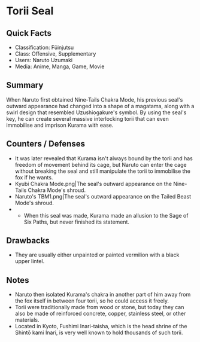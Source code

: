 # Torii Seal

## Quick Facts
- Classification: Fūinjutsu
- Class: Offensive, Supplementary
- Users: Naruto Uzumaki
- Media: Anime, Manga, Game, Movie

## Summary
When Naruto first obtained Nine-Tails Chakra Mode, his previous seal's outward appearance had changed into a shape of a magatama, along with a swirl design that resembled Uzushiogakure's symbol. By using the seal's key, he can create several massive interlocking torii that can even immobilise and imprison Kurama with ease.

## Counters / Defenses
- It was later revealed that Kurama isn't always bound by the torii and has freedom of movement behind its cage, but Naruto can enter the cage without breaking the seal and still manipulate the torii to immobilise the fox if he wants.
- Kyubi Chakra Mode.png|The seal's outward appearance on the Nine-Tails Chakra Mode's shroud.
- Naruto's TBM1.png|The seal's outward appearance on the Tailed Beast Mode's shroud.
- * When this seal was made, Kurama made an allusion to the Sage of Six Paths, but never finished its statement.

## Drawbacks
- They are usually either unpainted or painted vermilion with a black upper lintel.

## Notes
- Naruto then isolated Kurama's chakra in another part of him away from the fox itself in between four torii, so he could access it freely.
- Torii were traditionally made from wood or stone, but today they can also be made of reinforced concrete, copper, stainless steel, or other materials.
- Located in Kyoto, Fushimi Inari-taisha, which is the head shrine of the Shintō kami Inari, is very well known to hold thousands of such torii.
